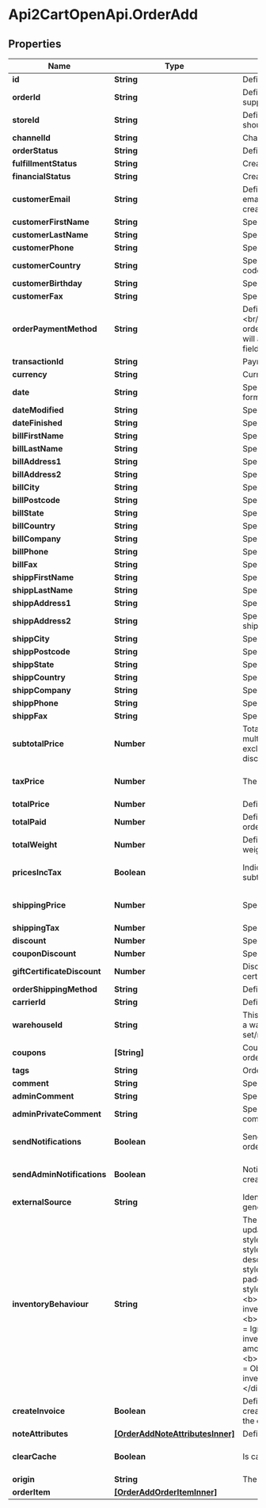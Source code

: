 # Api2CartOpenApi.OrderAdd

## Properties

Name | Type | Description | Notes
------------ | ------------- | ------------- | -------------
**id** | **String** | Defines order&#39;s id | [optional] 
**orderId** | **String** | Defines the order id if it is supported by the cart | [optional] 
**storeId** | **String** | Defines store id where the order should be assigned | [optional] 
**channelId** | **String** | Channel ID | [optional] 
**orderStatus** | **String** | Defines order status. | 
**fulfillmentStatus** | **String** | Create order with fulfillment status | [optional] 
**financialStatus** | **String** | Create order with financial status | [optional] 
**customerEmail** | **String** | Defines the customer specified by email for whom order has to be created | 
**customerFirstName** | **String** | Specifies customer&#39;s first name | [optional] 
**customerLastName** | **String** | Specifies customer’s last name | [optional] 
**customerPhone** | **String** | Specifies customer’s phone | [optional] 
**customerCountry** | **String** | Specifies customer&#39;s address ISO code or name of country | [optional] 
**customerBirthday** | **String** | Specifies customer’s birthday | [optional] 
**customerFax** | **String** | Specifies customer’s fax | [optional] 
**orderPaymentMethod** | **String** | Defines order payment method.&lt;br/&gt;Setting order_payment_method on Shopify will also change financial_status field value to &#39;paid&#39; | [optional] 
**transactionId** | **String** | Payment transaction id | [optional] 
**currency** | **String** | Currency code of order | [optional] 
**date** | **String** | Specifies an order creation date in format Y-m-d H:i:s | [optional] 
**dateModified** | **String** | Specifies order&#39;s  modification date | [optional] 
**dateFinished** | **String** | Specifies order&#39;s  finished date | [optional] 
**billFirstName** | **String** | Specifies billing first name | 
**billLastName** | **String** | Specifies billing last name | 
**billAddress1** | **String** | Specifies first billing address | 
**billAddress2** | **String** | Specifies second billing address | [optional] 
**billCity** | **String** | Specifies billing city | 
**billPostcode** | **String** | Specifies billing postcode | 
**billState** | **String** | Specifies billing state code | 
**billCountry** | **String** | Specifies billing country code | 
**billCompany** | **String** | Specifies billing company | [optional] 
**billPhone** | **String** | Specifies billing phone | [optional] 
**billFax** | **String** | Specifies billing fax | [optional] 
**shippFirstName** | **String** | Specifies shipping first name | [optional] 
**shippLastName** | **String** | Specifies shipping last name | [optional] 
**shippAddress1** | **String** | Specifies first shipping address | [optional] 
**shippAddress2** | **String** | Specifies second address line of a shipping street address | [optional] 
**shippCity** | **String** | Specifies shipping city | [optional] 
**shippPostcode** | **String** | Specifies shipping postcode | [optional] 
**shippState** | **String** | Specifies shipping state code | [optional] 
**shippCountry** | **String** | Specifies shipping country code | [optional] 
**shippCompany** | **String** | Specifies shipping company | [optional] 
**shippPhone** | **String** | Specifies shipping phone | [optional] 
**shippFax** | **String** | Specifies shipping fax | [optional] 
**subtotalPrice** | **Number** | Total price of all ordered products multiplied by their number, excluding tax, shipping price and discounts | [optional] 
**taxPrice** | **Number** | The value of tax cost for order | [optional] [default to 0]
**totalPrice** | **Number** | Defines order&#39;s total price | [optional] 
**totalPaid** | **Number** | Defines total paid amount for the order | [optional] 
**totalWeight** | **Number** | Defines the sum of all line item weights in grams for the order | [optional] 
**pricesIncTax** | **Boolean** | Indicates whether prices and subtotal includes tax. | [optional] [default to false]
**shippingPrice** | **Number** | Specifies order&#39;s shipping price | [optional] [default to 0]
**shippingTax** | **Number** | Specifies order&#39;s shipping price tax | [optional] 
**discount** | **Number** | Specifies order&#39;s discount | [optional] 
**couponDiscount** | **Number** | Specifies order&#39;s coupon discount | [optional] 
**giftCertificateDiscount** | **Number** | Discounts for order with gift certificates | [optional] 
**orderShippingMethod** | **String** | Defines order shipping method | [optional] 
**carrierId** | **String** | Defines tracking carrier id | [optional] 
**warehouseId** | **String** | This parameter is used for selecting a warehouse where you need to set/modify a product quantity. | [optional] 
**coupons** | **[String]** | Coupons that will be applied to order | [optional] 
**tags** | **String** | Order tags | [optional] 
**comment** | **String** | Specifies order comment | [optional] 
**adminComment** | **String** | Specifies admin&#39;s order comment | [optional] 
**adminPrivateComment** | **String** | Specifies private admin&#39;s order comment | [optional] 
**sendNotifications** | **Boolean** | Send notifications to customer after order was created | [optional] [default to false]
**sendAdminNotifications** | **Boolean** | Notify admin when new order was created. | [optional] [default to false]
**externalSource** | **String** | Identifying the system used to generate the order | [optional] 
**inventoryBehaviour** | **String** | The behaviour to use when updating inventory.&lt;hr&gt;&lt;div style&#x3D;\&quot;font-style:normal\&quot;&gt;Values description:&lt;div style&#x3D;\&quot;margin-left: 2%; padding-top: 2%\&quot;&gt;&lt;div style&#x3D;\&quot;font-size:85%\&quot;&gt;&lt;b&gt;bypass&lt;/b&gt; &#x3D; Do not claim inventory &lt;/br&gt;&lt;/br&gt;&lt;b&gt;decrement_ignoring_policy&lt;/b&gt; &#x3D; Ignore the product&#39;s &lt;/br&gt; inventory policy and claim amounts&lt;/br&gt;&lt;/br&gt;&lt;b&gt;decrement_obeying_policy&lt;/b&gt; &#x3D;  Obey the product&#39;s &lt;/br&gt; inventory policy.&lt;/br&gt;&lt;/br&gt;&lt;/div&gt;&lt;/div&gt;&lt;/div&gt; | [optional] [default to &#39;bypass&#39;]
**createInvoice** | **Boolean** | Defines whether the invoice is created automatically along with the order | [optional] [default to false]
**noteAttributes** | [**[OrderAddNoteAttributesInner]**](OrderAddNoteAttributesInner.md) | Defines note attributes | [optional] 
**clearCache** | **Boolean** | Is cache clear required | [optional] [default to true]
**origin** | **String** | The source of the order | [optional] 
**orderItem** | [**[OrderAddOrderItemInner]**](OrderAddOrderItemInner.md) |  | 


